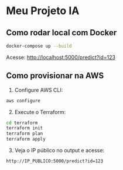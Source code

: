 
# Meu Projeto IA

## Como rodar local com Docker

```bash
docker-compose up --build
```

Acesse: [http://localhost:5000/predict?id=123](http://localhost:5000/predict?id=123)

## Como provisionar na AWS

1. Configure AWS CLI:

```bash
aws configure
```

2. Execute o Terraform:

```bash
cd terraform
terraform init
terraform plan
terraform apply
```

3. Veja o IP público no output e acesse:

```bash
http://IP_PUBLICO:5000/predict?id=123
```
